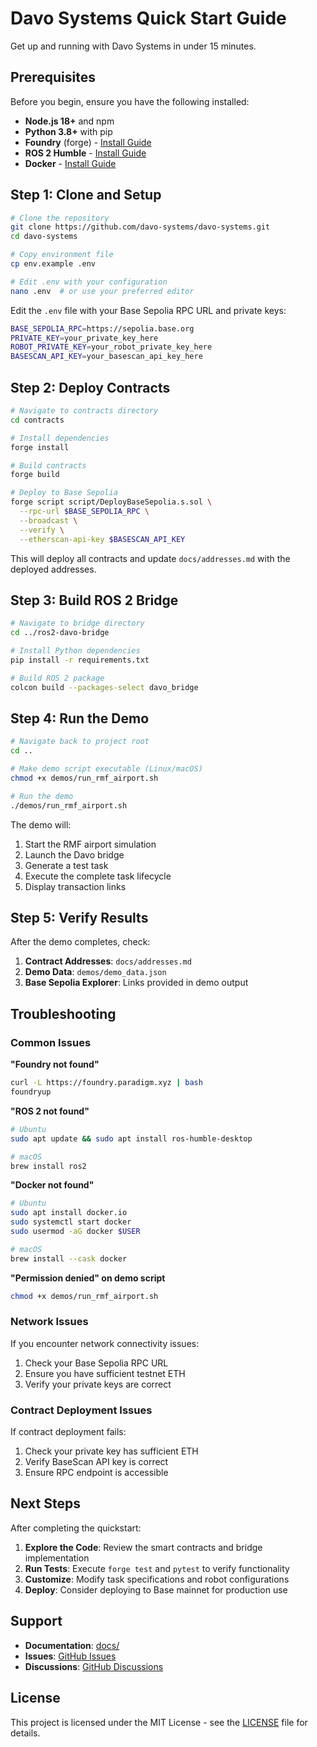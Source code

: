 # Davo Systems Quick Start Guide

Get up and running with Davo Systems in under 15 minutes.

## Prerequisites

Before you begin, ensure you have the following installed:

- **Node.js 18+** and npm
- **Python 3.8+** with pip
- **Foundry** (forge) - [Install Guide](https://getfoundry.sh/)
- **ROS 2 Humble** - [Install Guide](https://docs.ros.org/en/humble/Installation.html)
- **Docker** - [Install Guide](https://docs.docker.com/get-docker/)

## Step 1: Clone and Setup

```bash
# Clone the repository
git clone https://github.com/davo-systems/davo-systems.git
cd davo-systems

# Copy environment file
cp env.example .env

# Edit .env with your configuration
nano .env  # or use your preferred editor
```

Edit the `.env` file with your Base Sepolia RPC URL and private keys:

```bash
BASE_SEPOLIA_RPC=https://sepolia.base.org
PRIVATE_KEY=your_private_key_here
ROBOT_PRIVATE_KEY=your_robot_private_key_here
BASESCAN_API_KEY=your_basescan_api_key_here
```

## Step 2: Deploy Contracts

```bash
# Navigate to contracts directory
cd contracts

# Install dependencies
forge install

# Build contracts
forge build

# Deploy to Base Sepolia
forge script script/DeployBaseSepolia.s.sol \
  --rpc-url $BASE_SEPOLIA_RPC \
  --broadcast \
  --verify \
  --etherscan-api-key $BASESCAN_API_KEY
```

This will deploy all contracts and update `docs/addresses.md` with the deployed addresses.

## Step 3: Build ROS 2 Bridge

```bash
# Navigate to bridge directory
cd ../ros2-davo-bridge

# Install Python dependencies
pip install -r requirements.txt

# Build ROS 2 package
colcon build --packages-select davo_bridge
```

## Step 4: Run the Demo

```bash
# Navigate back to project root
cd ..

# Make demo script executable (Linux/macOS)
chmod +x demos/run_rmf_airport.sh

# Run the demo
./demos/run_rmf_airport.sh
```

The demo will:
1. Start the RMF airport simulation
2. Launch the Davo bridge
3. Generate a test task
4. Execute the complete task lifecycle
5. Display transaction links

## Step 5: Verify Results

After the demo completes, check:

1. **Contract Addresses**: `docs/addresses.md`
2. **Demo Data**: `demos/demo_data.json`
3. **Base Sepolia Explorer**: Links provided in demo output

## Troubleshooting

### Common Issues

**"Foundry not found"**
```bash
curl -L https://foundry.paradigm.xyz | bash
foundryup
```

**"ROS 2 not found"**
```bash
# Ubuntu
sudo apt update && sudo apt install ros-humble-desktop

# macOS
brew install ros2
```

**"Docker not found"**
```bash
# Ubuntu
sudo apt install docker.io
sudo systemctl start docker
sudo usermod -aG docker $USER

# macOS
brew install --cask docker
```

**"Permission denied" on demo script**
```bash
chmod +x demos/run_rmf_airport.sh
```

### Network Issues

If you encounter network connectivity issues:

1. Check your Base Sepolia RPC URL
2. Ensure you have sufficient testnet ETH
3. Verify your private keys are correct

### Contract Deployment Issues

If contract deployment fails:

1. Check your private key has sufficient ETH
2. Verify BaseScan API key is correct
3. Ensure RPC endpoint is accessible

## Next Steps

After completing the quickstart:

1. **Explore the Code**: Review the smart contracts and bridge implementation
2. **Run Tests**: Execute `forge test` and `pytest` to verify functionality
3. **Customize**: Modify task specifications and robot configurations
4. **Deploy**: Consider deploying to Base mainnet for production use

## Support

- **Documentation**: [docs/](docs/)
- **Issues**: [GitHub Issues](https://github.com/davo-systems/davo-systems/issues)
- **Discussions**: [GitHub Discussions](https://github.com/davo-systems/davo-systems/discussions)

## License

This project is licensed under the MIT License - see the [LICENSE](LICENSE) file for details.
